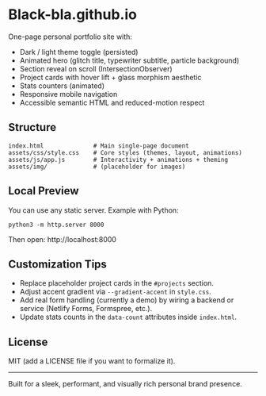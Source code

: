 # Black-bla.github.io

One-page personal portfolio site with:

- Dark / light theme toggle (persisted)
- Animated hero (glitch title, typewriter subtitle, particle background)
- Section reveal on scroll (IntersectionObserver)
- Project cards with hover lift + glass morphism aesthetic
- Stats counters (animated)
- Responsive mobile navigation
- Accessible semantic HTML and reduced-motion respect

## Structure

```
index.html              # Main single-page document
assets/css/style.css    # Core styles (themes, layout, animations)
assets/js/app.js        # Interactivity + animations + theming
assets/img/             # (placeholder for images)
```

## Local Preview

You can use any static server. Example with Python:

```
python3 -m http.server 8000
```

Then open: http://localhost:8000

## Customization Tips

- Replace placeholder project cards in the `#projects` section.
- Adjust accent gradient via `--gradient-accent` in `style.css`.
- Add real form handling (currently a demo) by wiring a backend or service (Netlify Forms, Formspree, etc.).
- Update stats counts in the `data-count` attributes inside `index.html`.

## License

MIT (add a LICENSE file if you want to formalize it).

---
Built for a sleek, performant, and visually rich personal brand presence.